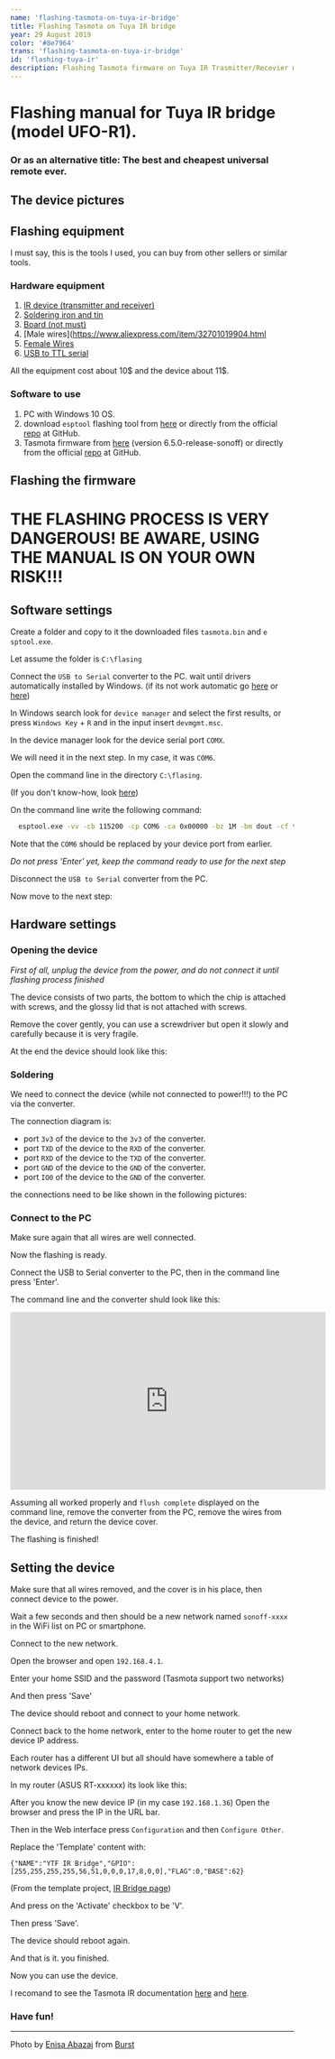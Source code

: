 ```yaml
---
name: 'flashing-tasmota-on-tuya-ir-bridge'
title: Flashing Tasmota on Tuya IR bridge
year: 29 August 2019
color: '#8e7964'
trans: 'flashing-tasmota-on-tuya-ir-bridge'
id: 'flashing-tuya-ir'
description: Flashing Tasmota firmware on Tuya IR Trasmitter/Recevier manual
---
```


# Flashing manual for Tuya IR bridge (model UFO-R1).

### Or as an alternative title: The best and cheapest universal remote ever. 

## The device pictures


<image-responsive class="center" imageURL="blog/flashing-tuya-ir/device-1.jpg"  alt="Device"/>
<image-responsive class="center" imageURL="blog/flashing-tuya-ir/device-2.jpg"  alt="Device"/>
<image-responsive class="center" imageURL="blog/flashing-tuya-ir/device-3.jpg"  alt="Device"/>
<image-responsive class="center" imageURL="blog/flashing-tuya-ir/device-4.gif"  alt="Device"/>


## Flashing equipment

I must say, this is the tools I used, you can buy from other sellers or similar tools.

### Hardware equipment

1. [IR device (transmitter and receiver)](https://www.aliexpress.com/item/33004692351.html)
1. [Soldering iron and tin](https://www.aliexpress.com/item/924260113.html)
1. [Board (not must)](https://www.aliexpress.com/item/32701019904.html)
1. [Male wires](https://www.aliexpress.com/item/32701019904.html
1. [Female Wires](https://www.aliexpress.com/item/32636873838.html)
1. [USB to TTL serial](https://www.aliexpress.com/item/32969146794.html)


<image-responsive class="center" imageURL="blog/flashing-tuya-ir/hardware.jpg"  alt="Hardware"/>

All the equipment cost about 10$ and the device about 11$.

### Software to use

1. PC with Windows 10 OS.
1. download `esptool` flashing tool from [here](/assets/esptool.exe) or directly from the official [repo](https://github.com/espressif/esptool) at GitHub.
1. Tasmota firmware from [here](/assets/tasmota.bin) (version 6.5.0-release-sonoff) or directly from the official [repo](https://github.com/arendst/Sonoff-Tasmota/releases) at GitHub.

## Flashing the firmware

# THE FLASHING PROCESS IS VERY DANGEROUS! BE AWARE, USING THE MANUAL IS ON YOUR OWN RISK!!!

## Software settings

Create a folder and copy to it the downloaded files
`tasmota.bin` and `e sptool.exe`.

Let assume the folder is `C:\flasing`

Connect the `USB to Serial` converter to the PC.
wait until drivers automatically installed by Windows.
(if its not work automatic go [here](http://www.prolific.com.tw/US/ShowProduct.aspx?p_id=225&pcid=41) or [here](https://answers.microsoft.com/en-us/windows/forum/windows_10-hardware/prolific-usb-to-serial-comm-port-windows-10/0a4f8e48-7135-4434-9d10-349c9ce87fcf?auth=1))

In Windows search look for `device manager`
and select the first results, or press `Windows Key` + `R` and in the input insert `devmgmt.msc`.

In the device manager look for the device serial port `COMX`.

We will need it in the next step. In my case, it was `COM6`.

<image-responsive class="center" imageURL="blog/flashing-tuya-ir/device-manager.png"  alt="Device manager"/>

Open the command line in the directory `C:\flasing`.

(If you don't know-how, look [here](https://www.thewindowsclub.com/how-to-open-command-prompt-from-right-click-menu))

On the command line write the following command:

```bash
  esptool.exe -vv -cb 115200 -cp COM6 -ca 0x00000 -bz 1M -bm dout -cf tasmota.bin
```

Note that the `COM6` should be replaced by your device port from earlier.

*Do not press 'Enter' yet, keep the command ready to use for the next step*

Disconnect the `USB to Serial` converter from the PC.

Now move to the next step:

## Hardware settings

### Opening the device

*First of all, unplug the device from the power, and do not connect it until flashing process finished*

The device consists of two parts, the bottom to which the chip is attached with screws, 
and the glossy lid that is not attached with screws.

<image-responsive class="center" imageURL="blog/flashing-tuya-ir/device-equator.jpg"  alt="Device equator"/>

Remove the cover gently, you can use a screwdriver but open it slowly and carefully because it is very fragile.

At the end the device should look like this:

<image-responsive class="center" imageURL="blog/flashing-tuya-ir/device-opend.jpg"  alt="Device opend"/>

### Soldering

We need to connect the device (while not connected to power!!!) to the PC via the converter.

The connection diagram is:

* port `3v3` of the device to the `3v3` of the converter.
* port `TXD` of the device to the `RXD` of the converter.
* port `RXD` of the device to the `TXD` of the converter.
* port `GND` of the device to the `GND` of the converter.
* port `IO0` of the device to the `GND` of the converter.

the connections need to be like shown in the following pictures:

<image-responsive class="center" imageURL="blog/flashing-tuya-ir/full-wiring.jpg"  alt="Full wiring"/>
<image-responsive class="center" imageURL="blog/flashing-tuya-ir/converter-wiring.jpg"  alt="Converter wiring"/>
<image-responsive class="center" imageURL="blog/flashing-tuya-ir/board-wiring.jpg"  alt="Board wiring"/>
<image-responsive class="center" imageURL="blog/flashing-tuya-ir/device-wiring-1.jpg"  alt="Device wiring"/>
<image-responsive class="center" imageURL="blog/flashing-tuya-ir/device-wiring-2.jpg"  alt="Device wiring"/>

### Connect to the PC

Make sure again that all wires are well connected.

Now the flashing is ready.

Connect the USB to Serial converter to the PC, then in the command line press 'Enter'.

The command line and the converter shuld look like this:

<iframe width="560" height="315" src="https://www.youtube.com/embed/oJWv0eCkdLA" frameborder="0" allow="accelerometer; autoplay; encrypted-media; gyroscope; picture-in-picture" allowfullscreen></iframe>

Assuming all worked properly and `flush complete` displayed on the command line,
remove the converter from the PC, remove the wires from the device, and return the device cover.

The flashing is finished!

## Setting the device

Make sure that all wires removed, and the cover is in his place, then connect device to the power.

Wait a few seconds and then should be a new network named `sonoff-xxxx` in the WiFi list on PC or smartphone.

<image-responsive class="center" imageURL="blog/flashing-tuya-ir/networks.jpg"  alt="networks"/>

Connect to the new network.

Open the browser and open `192.168.4.1`. 

Enter your home SSID and the password (Tasmota support two networks)

And then press 'Save'

<image-responsive class="center" imageURL="blog/flashing-tuya-ir/ssid-config.jpg"  alt="ssid config"/>

The device should reboot and connect to your home network.

Connect back to the home network, enter to the home router to get the new device IP address.

Each router has a different UI but all should have somewhere a table of network devices IPs.  

In my router (ASUS RT-xxxxxx) its look like this: 

<image-responsive class="center" imageURL="blog/flashing-tuya-ir/dhcp-ips.jpg"  alt="DHCP IPs"/>

After you know the new device IP (in my case `192.168.1.36`)
Open the browser and press the IP in the URL bar.

Then in the Web interface press `Configuration` and then `Configure Other`.

Replace the 'Template' content with:

```
{"NAME":"YTF IR Bridge","GPIO":[255,255,255,255,56,51,0,0,0,17,8,0,0],"FLAG":0,"BASE":62}
```

(From the template project, [IR Bridge page](https://blakadder.github.io/templates/ytf_ir_bridge.html))

And press on the 'Activate' checkbox to be 'V'.

Then press 'Save'.

The device should reboot again.

And that is it. you finished.

Now you can use the device.

I recomand to see the Tasmota IR documentation [here](https://github.com/arendst/Sonoff-Tasmota/wiki/Commands#irremote) and [here](https://github.com/arendst/Sonoff-Tasmota/issues/2116#issuecomment-440716483).

### Have fun!

----

Photo by <a href="https://burst.shopify.com/@enisa97?utm_campaign=photo_credit&amp;utm_content=Free+Stock+Photo+of+Red+Abstract+Street+Lights+%E2%80%94+HD+Images&amp;utm_medium=referral&amp;utm_source=credit">Enisa Abazaj</a> from <a href="https://burst.shopify.com/red?utm_campaign=photo_credit&amp;utm_content=Free+Stock+Photo+of+Red+Abstract+Street+Lights+%E2%80%94+HD+Images&amp;utm_medium=referral&amp;utm_source=credit">Burst</a>
